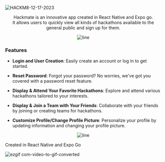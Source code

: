 ![HACKM8-12-17-2023](https://github.com/scoxfield/HackM8/assets/117548573/a670bc3d-223a-49c8-9313-d59fa9d941f6)

<p align="center">
  Hackmate is an innovative app created in React Native and Expo go. <br />
  It allows users to quickly view all kinds of hackathons available to the general public and sign up for them. <br />
</p>

<p align="center">
  <img src="https://github.com/scoxfield/HackM8/assets/117548573/b7c66338-846b-4006-a210-b3fe1542386c" alt="line">
</p>

### Features

- **Login and User Creation**: Easily create an account or log in to get started.

- **Reset Password**: Forgot your password? No worries, we've got you covered with a password reset feature.

- **Display & Attend Your Favorite Hackathons**: Explore and attend various hackathons tailored to your interests.

- **Display & Join a Team with Your Friends**: Collaborate with your friends by joining or creating teams for hackathons.

- **Customize Profile/Change Profile Picture**: Personalize your profile by updating information and changing your profile picture.
<p align="center">
  <img src="https://github.com/scoxfield/HackM8/assets/117548573/b7c66338-846b-4006-a210-b3fe1542386c" alt="line">
</p>
Created in React Native and Expo Go



![ezgif com-video-to-gif-converted](https://github.com/scoxfield/HackM8/assets/117548573/dbe17b26-48df-440c-9fef-5355bc6dcd29)
